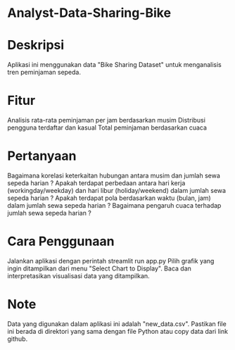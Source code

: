 # Analyst-Data-Sharing-Bike
# Deskripsi
Aplikasi ini menggunakan data "Bike Sharing Dataset" untuk menganalisis tren peminjaman sepeda.

# Fitur
Analisis rata-rata peminjaman per jam berdasarkan musim
Distribusi pengguna terdaftar dan kasual
Total peminjaman berdasarkan cuaca

# Pertanyaan 
Bagaimana korelasi keterkaitan hubungan antara musim dan jumlah sewa sepeda harian ?
Apakah terdapat perbedaan antara hari kerja (workingday/weekday) dan hari libur (holiday/weekend) dalam jumlah sewa sepeda harian ?
Apakah terdapat pola berdasarkan waktu (bulan, jam) dalam jumlah sewa sepeda harian ?
Bagaimana pengaruh cuaca terhadap jumlah sewa sepeda harian ?

# Cara Penggunaan
Jalankan aplikasi dengan perintah streamlit run app.py Pilih grafik yang ingin ditampilkan dari menu "Select Chart to Display". Baca dan interpretasikan visualisasi data yang ditampilkan.

# Note
Data yang digunakan dalam aplikasi ini adalah "new_data.csv". Pastikan file ini berada di direktori yang sama dengan file Python atau copy data dari link github.
